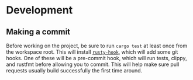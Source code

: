 # Development

## Making a commit

Before working on the project, be sure to run `cargo test` at least once from
the workspace root. This will install [`rusty-hook`], which will add some git
hooks. One of these will be a pre-commit hook, which will run tests, clippy, and
rustfmt before allowing you to commit. This will help make sure pull requests
usually build successfully the first time around.

[`rusty-hook`]: https://github.com/swellaby/rusty-hook
